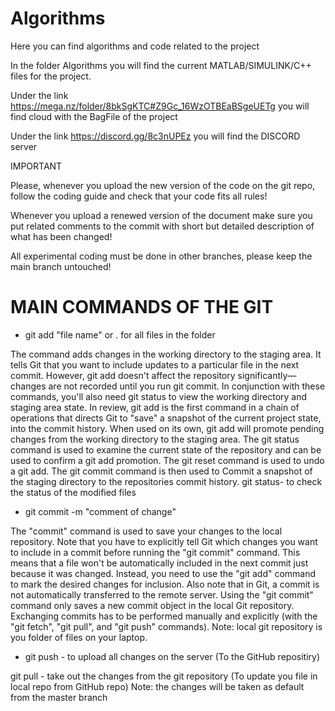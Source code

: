 # Algorithms
Here you can find algorithms and code related to the project

In the folder Algorithms you will find the current MATLAB/SIMULINK/C++ files for the project.

Under the link https://mega.nz/folder/8bkSgKTC#Z9Gc_16WzOTBEaBSgeUETg you will find cloud with the BagFile of the project

Under the link https://discord.gg/8c3nUPEz you will find the DISCORD server


IMPORTANT

Please, whenever you upload the new version of the code on the git repo, follow the coding guide and check that your code fits all rules!

Whenever you upload a renewed version of the document make sure you put related comments to the commit with short but detailed description of what has been changed!

All experimental coding must be done in other branches, please keep the main branch untouched!



# MAIN COMMANDS OF THE GIT 

* git add "file name" or . for all files in the folder

The command adds changes in the working directory to the staging area. It tells Git that you want to include updates to a particular file in the next commit. However, git add doesn't affect the repository significantly—changes are not recorded until you run git commit.
In conjunction with these commands, you'll also need git status to view the working directory and staging area state.
In review, git add is the first command in a chain of operations that directs Git to "save" a snapshot of the current project state, into the commit history. When used on its own, git add will promote pending changes from the working directory to the staging area.
The git status command is used to examine the current state of the repository and can be used to confirm a git add promotion.
The git reset command is used to undo a git add.
The git commit command is then used to Commit a snapshot of the staging directory to the repositories commit history.
git status- to check the status of the modified files


* git commit -m "comment of change"

The "commit" command is used to save your changes to the local repository.
Note that you have to explicitly tell Git which changes you want to include in a commit before running the "git commit" command.
This means that a file won't be automatically included in the next commit just because it was changed.
Instead, you need to use the "git add" command to mark the desired changes for inclusion.
Also note that in Git, a commit is not automatically transferred to the remote server.
Using the "git commit" command only saves a new commit object in the local Git repository.
Exchanging commits has to be performed manually and explicitly (with the "git fetch", "git pull", and "git push" commands).
Note: local git repository is you folder of files on your laptop.


* git push - to upload all changes on the server (To the GitHub repositiry)

git pull - take out the changes from the git repository (To update you file in local repo from GitHub repo)
Note: the changes will be taken as default from the master branch



